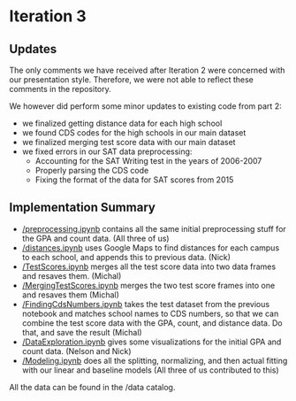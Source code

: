 # Iteration 3

## Updates
The only comments we have received after Iteration 2 were concerned with our presentation style. Therefore, we were not able to reflect these comments in the repository.

We however did perform some minor updates to existing code from part 2:
 - we finalized getting distance data for each high school
 - we found CDS codes for the high schools in our main dataset
 - we finalized merging test score data with our main dataset
 - we fixed errors in our SAT data preprocessing:
   - Accounting for the SAT Writing test in the years of 2006-2007
   - Properly parsing the CDS code
   - Fixing the format of the data for SAT scores from 2015

## Implementation Summary

- [/preprocessing.ipynb](/preprocessing.ipynb) contains all the same initial preprocessing stuff for the GPA and count data. (All three of us) 
- [/distances.ipynb](/distances.ipynb) uses Google Maps to find distances for each campus to each school, and appends this to previous data. (Nick)
- [/TestScores.ipynb](/TestScores.ipynb) merges all the test score data into two data frames and resaves them. (Michal)
- [/MergingTestScores.ipynb](/MergingTestScores.ipynb) merges the two test score frames into one and resaves them (Michal)
- [/FindingCdsNumbers.ipynb](/FindingCdsNumbers.ipynb) takes the test dataset from the previous notebook and matches school names to CDS numbers, so that we can combine the test score data with the GPA, count, and distance data. Do that, and save the result (Michal)
- [/DataExploration.ipynb](/DataExploration.ipynb) gives some visualizations for the initial GPA and count data. (Nelson and Nick)
- [/Modeling.ipynb](/Modeling.ipynb) does all the splitting, normalizing, and then actual fitting with our linear and baseline models (All three of us contributed to this)

All the data can be found in the /data catalog.
